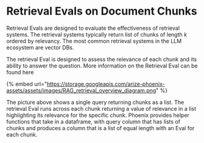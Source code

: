 # Retrieval Evals on Document Chunks

Retrieval Evals are designed to evaluate the effectiveness of retrieval systems. The retrieval systems typically return list of chunks of length _k_ ordered by relevancy. The most common retrieval systems in the LLM ecosystem are vector DBs.

The retrieval Eval is designed to assess the relevance of each chunk and its ability to answer the question. More information on the Retrieval Eval can be found here

{% embed url="https://storage.googleapis.com/arize-phoenix-assets/assets/images/RAG_retrieval_overview_diagram.png" %}

The picture above shows a single query returning chunks as a list. The retrieval Eval runs across each chunk returning a value of relevance in a list highlighting its relevance for the specific chunk. Phoenix provides helper functions that take in a dataframe, with query column that has lists of chunks and produces a column that is a list of equal length with an Eval for each chunk.
